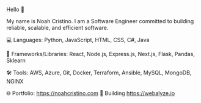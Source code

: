 Hello 👋

My name is Noah Cristino. I am a Software Engineer committed to building reliable, scalable, and efficient software.

💻 Languages: Python, JavaScript, HTML, CSS, C#, Java

🤖 Frameworks/Libraries: React, Node.js, Express.js, Next.js, Flask, Pandas, Sklearn

🛠️ Tools: AWS, Azure, Git, Docker, Terraform, Ansible, MySQL, MongoDB, NGINX

🌐 Portfolio: https://noahcristino.com
🚧 Building https://webalyze.io
